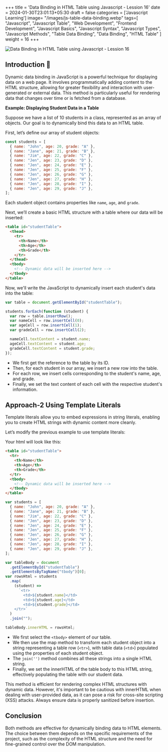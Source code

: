 +++
title = 'Data Binding in HTML Table using Javascript - Lession 16'
date = 2024-01-30T23:01:13+05:30
draft = false
categories = ['Javascript Learning']
image= "/images/js-table-data-binding.webp"
tags=[
    "Javascript",
    "Javascript Table",
    "Web Development",
    "Frontend Development",
    "Javascript Basics",
    "Javascript Syntax",
    "Javascript Types",
    "Javascript Methods",
    "Table Data Binding",
    "Data Binding",
    "HTML Table"
]
weight = 16
+++

![Data Binding in HTML Table using Javascript - Lession 16](/images/js-table-data-binding.webp)

## Introduction 🌱

Dynamic data binding in JavaScript is a powerful technique for displaying data on a web page. It involves programmatically adding content to the HTML structure, allowing for greater flexibility and interaction with user-generated or external data. This method is particularly useful for rendering data that changes over time or is fetched from a database.

**Example: Displaying Student Data in a Table**

Suppose we have a list of 10 students in a class, represented as an array of objects. Our goal is to dynamically bind this data to an HTML table.

First, let’s define our array of student objects:

```javascript
const students = [
  { name: "John", age: 20, grade: "A" },
  { name: "Jane", age: 21, grade: "B" },
  { name: "Jim", age: 22, grade: "C" },
  { name: "Jen", age: 23, grade: "D" },
  { name: "Jen", age: 24, grade: "E" },
  { name: "Jen", age: 25, grade: "F" },
  { name: "Jen", age: 26, grade: "G" },
  { name: "Jen", age: 27, grade: "H" },
  { name: "Jen", age: 28, grade: "I" },
  { name: "Jen", age: 29, grade: "J" },
];
```

Each student object contains properties like `name`, `age`, and `grade`.

Next, we’ll create a basic HTML structure with a table where our data will be inserted:

```html
<table id="studentTable">
  <thead>
    <tr>
      <th>Name</th>
      <th>Age</th>
      <th>Grade</th>
    </tr>
  </thead>
  <tbody>
    <!-- Dynamic data will be inserted here -->
  </tbody>
</table>
```

Now, we'll write the JavaScript to dynamically insert each student's data into the table:

```javascript
var table = document.getElementById("studentTable");

students.forEach(function (student) {
  var row = table.insertRow();
  var nameCell = row.insertCell(0);
  var ageCell = row.insertCell(1);
  var gradeCell = row.insertCell(2);

  nameCell.textContent = student.name;
  ageCell.textContent = student.age;
  gradeCell.textContent = student.grade;
});
```

- We first get the reference to the table by its ID.
- Then, for each student in our array, we insert a new row into the table.
- For each row, we insert cells corresponding to the student's name, age, and grade.
- Finally, we set the text content of each cell with the respective student's information.

## Approach-2 Using Template Literals

Template literals allow you to embed expressions in string literals, enabling you to create HTML strings with dynamic content more cleanly.

Let’s modify the previous example to use template literals:

Your html will look like this:

```html
<table id="studentTable">
  <tr>
    <th>Name</th>
    <th>Age</th>
    <th>Grade</th>
  </tr>
  <tbody>
    <!-- Dynamic data will be inserted here -->
  </tbody>
</table>
```

```javascript
var students = [
  { name: "John", age: 20, grade: "A" },
  { name: "Jane", age: 21, grade: "B" },
  { name: "Jim", age: 22, grade: "C" },
  { name: "Jen", age: 23, grade: "D" },
  { name: "Jen", age: 24, grade: "E" },
  { name: "Jen", age: 25, grade: "F" },
  { name: "Jen", age: 26, grade: "G" },
  { name: "Jen", age: 27, grade: "H" },
  { name: "Jen", age: 28, grade: "I" },
  { name: "Jen", age: 29, grade: "J" },
];

var tableBody = document
  .getElementById("studentTable")
  .getElementsByTagName("tbody")[0];
var rowsHtml = students
  .map(
    (student) =>
      `<tr>
        <td>${student.name}</td>
        <td>${student.age}</td>
        <td>${student.grade}</td>
    </tr>`
  )
  .join("");

tableBody.innerHTML = rowsHtml;
```

- We first select the `<tbody>` element of our table.
- We then use the map method to transform each student object into a string representing a table row (`<tr>`), with table data (`<td>`) populated using the properties of each student object.
- The `join('')` method combines all these strings into a single HTML string.
- Finally, we set the innerHTML of the table body to this HTML string, effectively populating the table with our student data.

This method is efficient for rendering complex HTML structures with dynamic data. However, it's important to be cautious with innerHTML when dealing with user-provided data, as it can pose a risk for cross-site scripting (XSS) attacks. Always ensure data is properly sanitized before insertion.

## Conclusion

Both methods are effective for dynamically binding data to HTML elements. The choice between them depends on the specific requirements of the project, such as the complexity of the HTML structure and the need for fine-grained control over the DOM manipulation.
